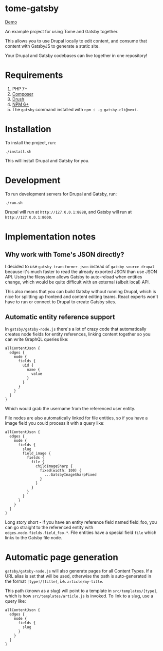 # tome-gatsby

[Demo](https://twitter.com/DrupalSAM/status/1018874932959145984)

An example project for using Tome and Gatsby together.

This allows you to use Drupal locally to edit content, and consume that
content with GatsbyJS to generate a static site.

Your Drupal and Gatsby codebases can live together in one repository!

# Requirements

1. PHP 7+
1. [Composer](https://getcomposer.org/download/)
1. [Drush](https://github.com/drush-ops/drush-launcher)
1. [NPM 6+](https://www.npmjs.com/get-npm)
1. The `gatsby` command installed with `npm i -g gatsby-cli@next`.

# Installation

To install the project, run:

`./install.sh`

This will install Drupal and Gatsby for you.

# Development

To run development servers for Drupal and Gatsby, run:

`./run.sh`

Drupal will run at `http://127.0.0.1:8888`, and Gatsby will run at
`http://127.0.0.1:8000`.

# Implementation notes

## Why work with Tome's JSON directly?

I decided to use `gatsby-transformer-json` instead of `gatsby-source-drupal`
because it's much faster to read the already exported JSON than use JSON API.
Using the filesystem allows Gatsby to auto-reload when entities change, which
would be quite difficult with an external (albeit local) API.

This also means that you can build Gatsby without running Drupal, which is nice
for splitting up frontend and content editing teams. React experts won't have
to run or connect to Drupal to create Gatsby sites.

## Automatic entity reference support

In `gatsby/gatsby-node.js` there's a lot of crazy code that automatically
creates node fields for entity references, linking content together so you can
write GraphQL queries like:

```
allContentJson {
  edges {
    node {
      fields {
        uid {
          name {
            value
          }
        }
      }
    }
  }
}
```

Which would grab the username from the referenced user entity.

File nodes are also automatically linked for file entities, so if you have a
image field you could process it with a query like:

```
allContentJson {
  edges {
    node {
      fields {
        slug
        field_image {
          fields {
            file {
              childImageSharp {
                fixed(width: 100) {
                  ...GatsbyImageSharpFixed
                }
              }
            }
          }
        }
      }
    }
  }
}
```

Long story short - if you have an entity reference field named field_foo, you
can go straight to the referenced entity with `edges.node.fields.field_foo.*`.
File entities have a special field `file` which links to the Gatsby file node.

# Automatic page generation

`gatsby/gatsby-node.js` will also generate pages for all Content Types. If a
URL alias is set that will be used, otherwise the path is auto-generated in the
format `[type]/[title]`, i.e. `article/my-title`.

This path (known as a slug) will point to a template in `src/templates/[type]`,
which is how `src/templates/article.js` is invoked. To link to a slug, use a
query like:

```
allContentJson {
  edges {
    node {
      fields {
        slug
      }
    }
  }
}
```
